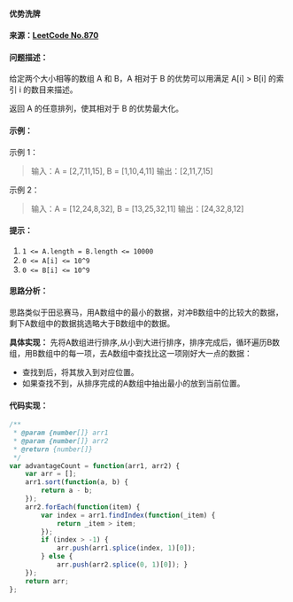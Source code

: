 ﻿
#### 优势洗牌
#### 来源：[LeetCode No.870](https://leetcode-cn.com/problems/advantage-shuffle/description/)
#### 问题描述：
给定两个大小相等的数组 A 和 B，A 相对于 B 的优势可以用满足 A[i] > B[i] 的索引 i 的数目来描述。

返回 A 的任意排列，使其相对于 B 的优势最大化。
#### 示例：
示例 1：

> 输入：A = [2,7,11,15], B = [1,10,4,11] 
> 输出：[2,11,7,15]

示例 2：

> 输入：A = [12,24,8,32], B = [13,25,32,11] 
> 输出：[24,32,8,12]

#### 提示：
1. `1 <= A.length = B.length <= 10000`
2. `0 <= A[i] <= 10^9`
3. `0 <= B[i] <= 10^9`
#### 思路分析：
思路类似于田忌赛马，用A数组中的最小的数据，对冲B数组中的比较大的数据，剩下A数组中的数据挑选略大于B数组中的数据。

**具体实现：**
先将A数组进行排序,从小到大进行排序，排序完成后，循环遍历B数组，用B数组中的每一项，去A数组中查找比这一项刚好大一点的数据：
- 查找到后，将其放入到对应位置。
- 如果查找不到，从排序完成的A数组中抽出最小的放到当前位置。

#### 代码实现：

```js
/**
 * @param {number[]} arr1
 * @param {number[]} arr2
 * @return {number[]}
 */
var advantageCount = function(arr1, arr2) {
    var arr = []; 
    arr1.sort(function(a, b) { 
        return a - b; 
    }); 
    arr2.forEach(function(item) { 
        var index = arr1.findIndex(function(_item) {
            return _item > item; 
        }); 
        if (index > -1) {
            arr.push(arr1.splice(index, 1)[0]); 
        } else {
            arr.push(arr2.splice(0, 1)[0]); } 
    }); 
    return arr;
};
```

